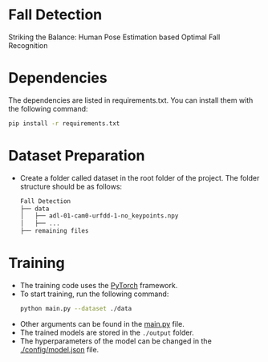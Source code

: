 # Fall Detection 
Striking the Balance: Human Pose Estimation based Optimal Fall Recognition

# Dependencies
The dependencies are listed in requirements.txt. You can install them with the following command:
```bash
pip install -r requirements.txt
```

# Dataset Preparation
 - Create a folder called dataset in the root folder of the project. The folder structure should be as follows:
    ```bash
    Fall Detection
    ├── data
    │   ├── adl-01-cam0-urfdd-1-no_keypoints.npy
    │   ├── ...
    ├── remaining files
    ```

# Training
- The training code uses the [PyTorch](https://pytorch.org/) framework.
- To start training, run the following command:
    ```bash
    python main.py --dataset ./data
    ```
- Other arguments can be found in the [main.py](./main.py) file.
- The trained models are stored in the `./output` folder.
- The hyperparameters of the model can be changed in the [./config/model.json](./config/model.json) file.